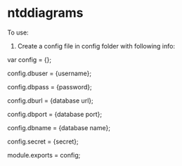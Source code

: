 # ntddiagrams

To use:

1) Create a config file in config folder with following info:

var config = {};

config.dbuser = {username};

config.dbpass = {password};

config.dburl = {database url};

config.dbport = {database port};

config.dbname = {database name};

config.secret = {secret};

module.exports = config;
